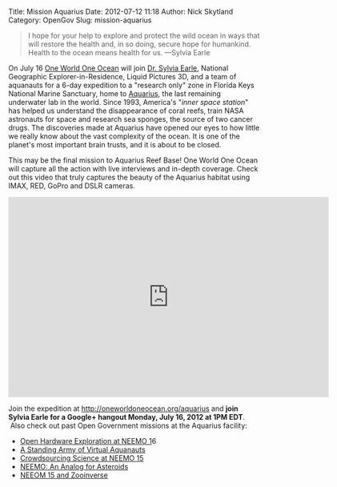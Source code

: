 Title: Mission Aquarius
Date: 2012-07-12 11:18
Author: Nick Skytland
Category: OpenGov
Slug: mission-aquarius

> I hope for your help to explore and protect the wild ocean in ways
> that will restore the health and, in so doing, secure hope for
> humankind. Health to the ocean means health for us. —Sylvia Earle

On July 16 [One World One Ocean][] will join [Dr. Sylvia Earle][],
National Geographic Explorer-in-Residence, Liquid Pictures 3D, and a
team of aquanauts for a 6-day expedition to a "research only" zone in
Florida Keys National Marine Sanctuary, home to [Aquarius][], the last
remaining underwater lab in the world. Since 1993, America's "*inner
space station*" has helped us understand the disappearance of coral
reefs, train NASA astronauts for space and research sea sponges, the
source of two cancer drugs. The discoveries made at Aquarius have opened
our eyes to how little we really know about the vast complexity of the
ocean. It is one of the planet's most important brain trusts, and it is
about to be closed.

This may be the final mission to Aquarius Reef Base! One World One Ocean
will capture all the action with live interviews and in-depth coverage.
Check out this video that truly captures the beauty of the Aquarius
habitat using  
IMAX, RED, GoPro and DSLR cameras.

<iframe src="http://www.youtube.com/embed/WyKAuuwOppY" frameborder="0" width="640" height="400"></iframe>

Join the expedition at <http://oneworldoneocean.org/aquarius> and **join
Sylvia Earle for a Google+ hangout Monday, July 16, 2012 at 1PM EDT**.
 Also check out past Open Government missions at the Aquarius facility:

-   [Open Hardware Exploration at NEEMO 1][]6
-   [A Standing Army of Virtual Aquanauts][]
-   [Crowdsourcing Science at NEEMO 15][]
-   [NEEMO: An Analog for Asteroids][]
-   [NEEOM 15 and Zooinverse][]

  [One World One Ocean]: http://oneworldoneocean.org
  [Dr. Sylvia Earle]: http://www.twitter.com/sylviaearle
  [Aquarius]: http://aquarius.uncw.edu/
  [Open Hardware Exploration at NEEMO 1]: http://open.nasa.gov/blog/2012/06/14/open-hardware-exploration-at-neemo16/
  [A Standing Army of Virtual Aquanauts]: http://open.nasa.gov/blog/2011/11/01/a-standing-army-of-virtual-aquanauts/
  [Crowdsourcing Science at NEEMO 15]: http://open.nasa.gov/blog/2011/10/19/crowdsourcing-science-at-neemo-15/
  [NEEMO: An Analog for Asteroids]: http://open.nasa.gov/blog/2011/05/11/neemo-an-analog-for-asteroids/
  [NEEOM 15 and Zooinverse]: http://open.nasa.gov/blog/2011/04/01/neemo-15-and-zooniverse/
